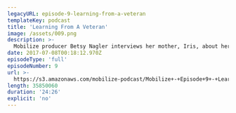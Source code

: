 ```yaml
---
legacyURL: episode-9-learning-from-a-veteran
templateKey: podcast
title: 'Learning From A Veteran'
image: /assets/009.png
description: >-
  Mobilize producer Betsy Nagler interviews her mother, Iris, about her experiences organizing with the National Organization for Women in the 60's and 70's. What's it like trying to balance organizing with a career and a family?
date: 2017-07-08T00:18:12.970Z
episodeType: 'full'
episodeNumber: 9
url: >-
  https://s3.amazonaws.com/mobilize-podcast/Mobilize+-+Episode+9+-+Learning+From+A+Veteran.mp3
length: 35850060
duration: '24:26'
explicit: 'no'
---
```

